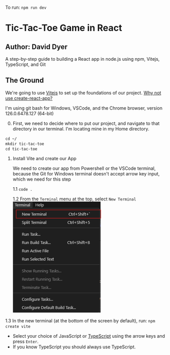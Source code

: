 To run: `npm run dev`

# Tic-Tac-Toe Game in React
## Author: David Dyer
A step-by-step guide to building a React app in node.js using npm, Vitejs, TypeScript, and Git

## The Ground
We're going to use [Vitejs](https://www.vitejs.dev) to set up the foundations of our project. [Why not use create-react-app?](https://dev.to/ag2byte/create-react-app-is-officially-dead-h7o)

I'm using git bash for Windows, VSCode, and the Chrome browser, version 126.0.6478.127 (64-bit)

0. First, we need to decide where to put our project, and navigate to that directory in our terminal. I'm locating mine in my Home directory.

```
cd ~/
mkdir tic-tac-toe
cd tic-tac-toe
```

1. Install Vite and create our App
  
    We need to create our app from Powershell or the VSCode terminal, because the Git for Windows terminal doesn't accept arrow key input, which we need for this step

    1.1 `code .`

    1.2 From the `Terminal` menu at the top, select `New Terminal`
    ![Terminal -> New Terminal](dev-assets\vscode-terminal.png)

  1.3 In the new terminal (at the bottom of the screen by default), run: `npm create vite`
* Select your choice of JavaScript or [TypeScript](https://www.typescriptlang.org/) using the arrow keys and press `Enter`.
* If you know TypeScript you should always use TypeScript.